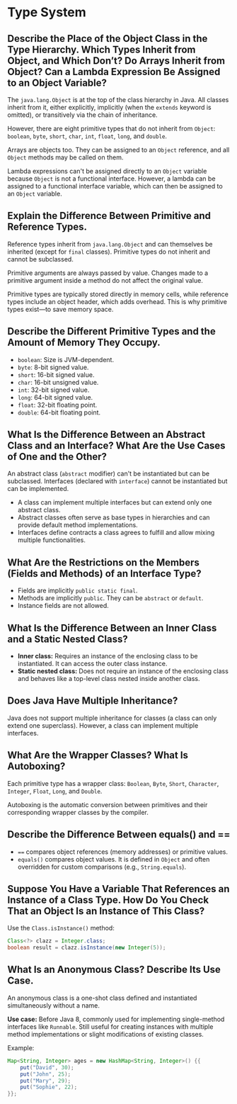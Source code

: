# Type System

## Describe the Place of the Object Class in the Type Hierarchy. Which Types Inherit from Object, and Which Don’t? Do Arrays Inherit from Object? Can a Lambda Expression Be Assigned to an Object Variable?

The `java.lang.Object` is at the top of the class hierarchy in Java. All classes inherit from it, either explicitly, implicitly (when the `extends` keyword is omitted), or transitively via the chain of inheritance.

However, there are eight primitive types that do not inherit from `Object`: `boolean`, `byte`, `short`, `char`, `int`, `float`, `long`, and `double`.

Arrays are objects too. They can be assigned to an `Object` reference, and all `Object` methods may be called on them.

Lambda expressions can't be assigned directly to an `Object` variable because `Object` is not a functional interface. However, a lambda can be assigned to a functional interface variable, which can then be assigned to an `Object` variable.

## Explain the Difference Between Primitive and Reference Types.

Reference types inherit from `java.lang.Object` and can themselves be inherited (except for `final` classes). Primitive types do not inherit and cannot be subclassed.

Primitive arguments are always passed by value. Changes made to a primitive argument inside a method do not affect the original value.

Primitive types are typically stored directly in memory cells, while reference types include an object header, which adds overhead. This is why primitive types exist—to save memory space.

## Describe the Different Primitive Types and the Amount of Memory They Occupy.

- `boolean`: Size is JVM-dependent.
- `byte`: 8-bit signed value.
- `short`: 16-bit signed value.
- `char`: 16-bit unsigned value.
- `int`: 32-bit signed value.
- `long`: 64-bit signed value.
- `float`: 32-bit floating point.
- `double`: 64-bit floating point.

## What Is the Difference Between an Abstract Class and an Interface? What Are the Use Cases of One and the Other?

An abstract class (`abstract` modifier) can't be instantiated but can be subclassed. Interfaces (declared with `interface`) cannot be instantiated but can be implemented.

- A class can implement multiple interfaces but can extend only one abstract class.
- Abstract classes often serve as base types in hierarchies and can provide default method implementations.
- Interfaces define contracts a class agrees to fulfill and allow mixing multiple functionalities.

## What Are the Restrictions on the Members (Fields and Methods) of an Interface Type?

- Fields are implicitly `public static final`.
- Methods are implicitly `public`. They can be `abstract` or `default`.
- Instance fields are not allowed.

## What Is the Difference Between an Inner Class and a Static Nested Class?

- **Inner class:** Requires an instance of the enclosing class to be instantiated. It can access the outer class instance.
- **Static nested class:** Does not require an instance of the enclosing class and behaves like a top-level class nested inside another class.

## Does Java Have Multiple Inheritance?

Java does not support multiple inheritance for classes (a class can only extend one superclass). However, a class can implement multiple interfaces.

## What Are the Wrapper Classes? What Is Autoboxing?

Each primitive type has a wrapper class: `Boolean`, `Byte`, `Short`, `Character`, `Integer`, `Float`, `Long`, and `Double`.

Autoboxing is the automatic conversion between primitives and their corresponding wrapper classes by the compiler.

## Describe the Difference Between equals() and ==

- `==` compares object references (memory addresses) or primitive values.
- `equals()` compares object values. It is defined in `Object` and often overridden for custom comparisons (e.g., `String.equals`).

## Suppose You Have a Variable That References an Instance of a Class Type. How Do You Check That an Object Is an Instance of This Class?

Use the `Class.isInstance()` method:

```java
Class<?> clazz = Integer.class;
boolean result = clazz.isInstance(new Integer(5));
```

## What Is an Anonymous Class? Describe Its Use Case.

An anonymous class is a one-shot class defined and instantiated simultaneously without a name.

**Use case:** Before Java 8, commonly used for implementing single-method interfaces like `Runnable`. Still useful for creating instances with multiple method implementations or slight modifications of existing classes.

Example:

```java
Map<String, Integer> ages = new HashMap<String, Integer>() {{
    put("David", 30);
    put("John", 25);
    put("Mary", 29);
    put("Sophie", 22);
}};
```

